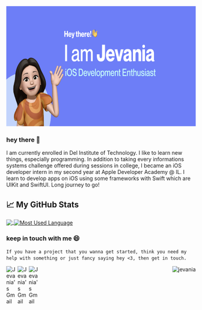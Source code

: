 
<img alt="jevania" width="700px" height="319px" src="https://github.com/Jevania/Jevania/blob/main/img/thumbnail.png" />

### hey there 👋
I am currently enrolled in Del Institute of Technology. I like to learn new things, especially programming. In addition to taking every informations systems challenge offered during sessions in college, I became an iOS developer intern in my second year at Apple Developer Academy @ IL. I learn to develop apps on iOS using some frameworks with Swift which are UIKit and SwiftUI. Long journey to go!


## 📈 My GitHub Stats
<div class="myDiv">
  <a href="https://github.com/Jevania/Jevania">
    <img align="center" src="https://github-readme-stats.vercel.app/api?username=Jevania&hide=issues&show_icons=true&title_color=687EFF&icon_color=687EFF"   />
  </a>
  <a href="https://github.com/jevania/jevania">
    <img align="center" src="https://github-readme-stats.vercel.app/api/top-langs/?username=Jevania&layout=compact&title_color=687EFF" alt="Most Used Language" />
  </a>
</div>

### keep in touch with me 😄
```If you have a project that you wanna get started, think you need my help with something or just fancy saying hey <3, then get in touch.```

<a href="https://www.linkedin.com/in/jevania-jevania-78b4781b9">
  <img align="left" alt="Jevania's Gmail" width="30px" src="https://github.com/Jevania/Jevania/blob/main/img/linkedin.png" />
</a>
<a href="https://www.instagram.com/jevaniadb/">
  <img align="left" alt="Jevania's Gmail" width="30px" src="https://github.com/Jevania/Jevania/blob/main/img/instagram.png" />
</a>
<a href="mailto:jevaddicted@gmail.com">
  <img align="left" alt="Jevania's Gmail" width="30px" src="https://github.com/Jevania/Jevania/blob/main/img/gmail.png" />
</a>

<p align="right"> <img src="https://komarev.com/ghpvc/?username=jevania&label=Profile%20views&color=5E4CEF&style=flat" alt="jevania" /> </p>

